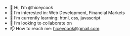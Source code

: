 - 👋 Hi, I’m @hiceycook
- 👀 I’m interested in: Web Development, Financial Markets
- 🌱 I’m currently learning: html, css, javascript
- 💞️ I’m looking to collaborate on 
- 📫 How to reach me: hiceycook@gmail.com

<!---
hiceycook/hiceycook is a ✨ special ✨ repository because its `README.md` (this file) appears on your GitHub profile.
You can click the Preview link to take a look at your changes.
--->
